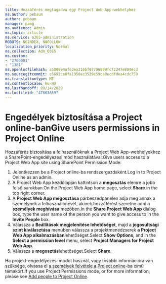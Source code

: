 ```yaml
---
title: Hozzáférés megtagadva egy Project Web App-webhelyhez
ms.author: pebaum
author: pebaum
manager: pamg
ms.audience: Admin
ms.topic: article
ms.service: o365-administration
ROBOTS: NOINDEX, NOFOLLOW
localization_priority: Normal
ms.collection: Adm_O365
ms.custom:
- "2700001"
- "1381"
ms.openlocfilehash: a5809e4afd3ea316bf97796899fcf2347e804ecd
ms.sourcegitcommit: c6692ce0fa1358ec3529e59ca0ecdfdea4cdc759
ms.translationtype: MT
ms.contentlocale: hu-HU
ms.lasthandoff: 09/14/2020
ms.locfileid: "47663659"
---
```

# <a name="give-users-permissions-in-project-online"></a><span data-ttu-id="5a274-102">Engedélyek biztosítása a Project online-ban</span><span class="sxs-lookup"><span data-stu-id="5a274-102">Give users permissions in Project Online</span></span>

<span data-ttu-id="5a274-103">Hozzáférés biztosítása a felhasználóknak a Project Web App-webhelyekhez a SharePoint-engedélyezési mód használatával:</span><span class="sxs-lookup"><span data-stu-id="5a274-103">Give users access to a Project Web App site using SharePoint Permission Mode:</span></span>

1. <span data-ttu-id="5a274-104">Jelentkezzen be a Project online-ba rendszergazdaként.</span><span class="sxs-lookup"><span data-stu-id="5a274-104">Log in to Project Online as an admin.</span></span>
2. <span data-ttu-id="5a274-105">A Project Web App kezdőlapján kattintson a **megosztás** elemre a jobb felső sarokban.</span><span class="sxs-lookup"><span data-stu-id="5a274-105">On the Project Web App home page, select **Share** in the top right corner.</span></span>
3. <span data-ttu-id="5a274-106">A **Project Web App megosztása** párbeszédpanelen adja meg annak a személynek a felhasználónevét, akinek hozzáférést szeretne adni a **személyek meghívása** mezőben.</span><span class="sxs-lookup"><span data-stu-id="5a274-106">In the **Share Project Web App** dialog box, type the user name of the person you want to give access to in the **Invite People** box.</span></span>
4. <span data-ttu-id="5a274-107">Válassza a **Beállítások megjelenítése lehetőséget**, majd a **jogosultsági szint kiválasztása** menüben válassza a projektmenedzserek **a Project Web App alkalmazásban**lehetőséget.</span><span class="sxs-lookup"><span data-stu-id="5a274-107">Select **Show Options**, and in the **Select a permission level** menu, select **Project Managers for Project Web App**.</span></span>
5. <span data-ttu-id="5a274-108">Válassza a **megosztás**lehetőséget.</span><span class="sxs-lookup"><span data-stu-id="5a274-108">Select **Share**.</span></span>

<span data-ttu-id="5a274-109">Ha projekt-engedélyezési módot használ, vagy további információra van szüksége, olvassa el [a személyek felvétele a Project online](https://docs.microsoft.com/projectonline/step-2-add-people-to-project-online)-ba című témakört.</span><span class="sxs-lookup"><span data-stu-id="5a274-109">If you use Project Permissions mode, or for more information, please see [Add people to Project Online](https://docs.microsoft.com/projectonline/step-2-add-people-to-project-online).</span></span>
